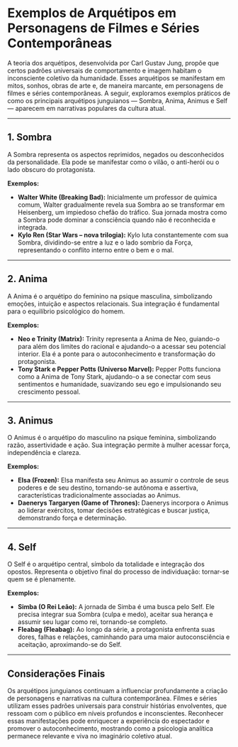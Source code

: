 
# Exemplos de Arquétipos em Personagens de Filmes e Séries Contemporâneas

A teoria dos arquétipos, desenvolvida por Carl Gustav Jung, propõe que certos padrões universais de comportamento e imagem habitam o inconsciente coletivo da humanidade. Esses arquétipos se manifestam em mitos, sonhos, obras de arte e, de maneira marcante, em personagens de filmes e séries contemporâneas. A seguir, exploramos exemplos práticos de como os principais arquétipos junguianos — Sombra, Anima, Animus e Self — aparecem em narrativas populares da cultura atual.

---

## 1. Sombra

A Sombra representa os aspectos reprimidos, negados ou desconhecidos da personalidade. Ela pode se manifestar como o vilão, o anti-herói ou o lado obscuro do protagonista.

**Exemplos:**

- **Walter White (Breaking Bad):** Inicialmente um professor de química comum, Walter gradualmente revela sua Sombra ao se transformar em Heisenberg, um impiedoso chefão do tráfico. Sua jornada mostra como a Sombra pode dominar a consciência quando não é reconhecida e integrada.
- **Kylo Ren (Star Wars – nova trilogia):** Kylo luta constantemente com sua Sombra, dividindo-se entre a luz e o lado sombrio da Força, representando o conflito interno entre o bem e o mal.

---

## 2. Anima

A Anima é o arquétipo do feminino na psique masculina, simbolizando emoções, intuição e aspectos relacionais. Sua integração é fundamental para o equilíbrio psicológico do homem.

**Exemplos:**

- **Neo e Trinity (Matrix):** Trinity representa a Anima de Neo, guiando-o para além dos limites do racional e ajudando-o a acessar seu potencial interior. Ela é a ponte para o autoconhecimento e transformação do protagonista.
- **Tony Stark e Pepper Potts (Universo Marvel):** Pepper Potts funciona como a Anima de Tony Stark, ajudando-o a se conectar com seus sentimentos e humanidade, suavizando seu ego e impulsionando seu crescimento pessoal.

---

## 3. Animus

O Animus é o arquétipo do masculino na psique feminina, simbolizando razão, assertividade e ação. Sua integração permite à mulher acessar força, independência e clareza.

**Exemplos:**

- **Elsa (Frozen):** Elsa manifesta seu Animus ao assumir o controle de seus poderes e de seu destino, tornando-se autônoma e assertiva, características tradicionalmente associadas ao Animus.
- **Daenerys Targaryen (Game of Thrones):** Daenerys incorpora o Animus ao liderar exércitos, tomar decisões estratégicas e buscar justiça, demonstrando força e determinação.

---

## 4. Self

O Self é o arquétipo central, símbolo da totalidade e integração dos opostos. Representa o objetivo final do processo de individuação: tornar-se quem se é plenamente.

**Exemplos:**

- **Simba (O Rei Leão):** A jornada de Simba é uma busca pelo Self. Ele precisa integrar sua Sombra (culpa e medo), aceitar sua herança e assumir seu lugar como rei, tornando-se completo.
- **Fleabag (Fleabag):** Ao longo da série, a protagonista enfrenta suas dores, falhas e relações, caminhando para uma maior autoconsciência e aceitação, aproximando-se do Self.

---

## Considerações Finais

Os arquétipos junguianos continuam a influenciar profundamente a criação de personagens e narrativas na cultura contemporânea. Filmes e séries utilizam esses padrões universais para construir histórias envolventes, que ressoam com o público em níveis profundos e inconscientes. Reconhecer essas manifestações pode enriquecer a experiência do espectador e promover o autoconhecimento, mostrando como a psicologia analítica permanece relevante e viva no imaginário coletivo atual.
```
